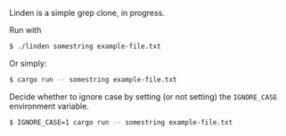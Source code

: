 Linden is a simple grep clone, in progress.

Run with

```bash
$ ./linden somestring example-file.txt
```

Or simply:

```bash
$ cargo run -- somestring example-file.txt
```

Decide whether to ignore case by setting (or not setting) the `IGNORE_CASE` environment variable.

```bash
$ IGNORE_CASE=1 cargo run -- somestring example-file.txt
```